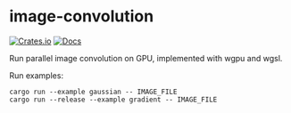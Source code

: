 # image-convolution

[![Crates.io](https://img.shields.io/crates/v/image-convolution.svg)](https://crates.io/crates/image-convolution)
[![Docs](https://docs.rs/image-convolution/badge.svg)](https://docs.rs/image-convolution)

Run parallel image convolution on GPU, implemented with wgpu and wgsl.

Run examples:

```
cargo run --example gaussian -- IMAGE_FILE
cargo run --release --example gradient -- IMAGE_FILE
```
